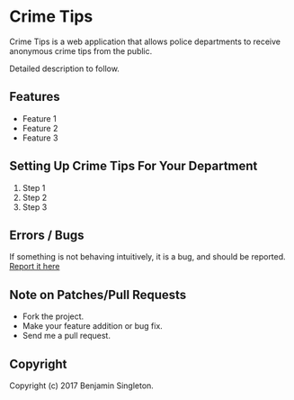 # Crime Tips

Crime Tips is a web application that allows police departments to receive anonymous crime tips from the public.

Detailed description to follow.

## Features
* Feature 1
* Feature 2
* Feature 3

## Setting Up Crime Tips For Your Department
1. Step 1
2. Step 2
3. Step 3

## Errors / Bugs

If something is not behaving intuitively, it is a bug, and should be reported.
[Report it here](https://github.com/benjaminsingleton/crime-tips/issues)


## Note on Patches/Pull Requests
 
* Fork the project.
* Make your feature addition or bug fix.
* Send me a pull request.

## Copyright

Copyright (c) 2017 Benjamin Singleton.
